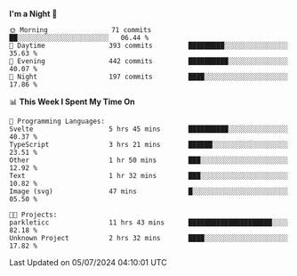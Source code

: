 <!--START_SECTION:waka-->
**I'm a Night 🦉** 

```text
🌞 Morning                71 commits          ██░░░░░░░░░░░░░░░░░░░░░░░   06.44 % 
🌆 Daytime                393 commits         █████████░░░░░░░░░░░░░░░░   35.63 % 
🌃 Evening                442 commits         ██████████░░░░░░░░░░░░░░░   40.07 % 
🌙 Night                  197 commits         ████░░░░░░░░░░░░░░░░░░░░░   17.86 % 
```


📊 **This Week I Spent My Time On** 

```text
💬 Programming Languages: 
Svelte                   5 hrs 45 mins       ██████████░░░░░░░░░░░░░░░   40.37 % 
TypeScript               3 hrs 21 mins       ██████░░░░░░░░░░░░░░░░░░░   23.51 % 
Other                    1 hr 50 mins        ███░░░░░░░░░░░░░░░░░░░░░░   12.92 % 
Text                     1 hr 32 mins        ███░░░░░░░░░░░░░░░░░░░░░░   10.82 % 
Image (svg)              47 mins             █░░░░░░░░░░░░░░░░░░░░░░░░   05.50 % 

🐱‍💻 Projects: 
parkleticc               11 hrs 43 mins      █████████████████████░░░░   82.18 % 
Unknown Project          2 hrs 32 mins       ████░░░░░░░░░░░░░░░░░░░░░   17.82 % 
```


 Last Updated on 05/07/2024 04:10:01 UTC
<!--END_SECTION:waka-->
